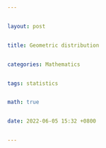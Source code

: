 ```yaml
---


layout: post


title: Geometric distribution


categories: Mathematics


tags: statistics


math: true


date: 2022-06-05 15:32 +0800


---
```

